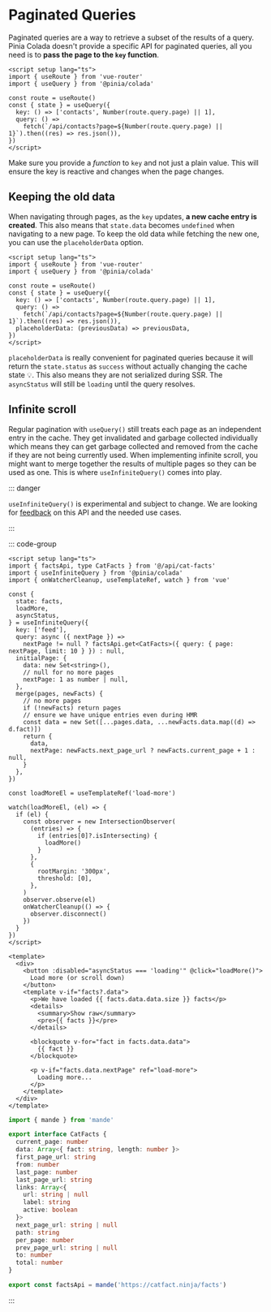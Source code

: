 # Paginated Queries

Paginated queries are a way to retrieve a subset of the results of a query. Pinia Colada doesn't provide a specific API for paginated queries, all you need is to **pass the page to the `key` function**.

```vue{7,9} twoslash
<script setup lang="ts">
import { useRoute } from 'vue-router'
import { useQuery } from '@pinia/colada'

const route = useRoute()
const { state } = useQuery({
  key: () => ['contacts', Number(route.query.page) || 1],
  query: () =>
    fetch(`/api/contacts?page=${Number(route.query.page) || 1}`).then((res) => res.json()),
})
</script>
```

Make sure you provide a _function_ to `key` and not just a plain value. This will ensure the key is reactive and changes when the page changes.

## Keeping the old data

When navigating through pages, as the `key` updates, **a new cache entry is created**. This also means that `state.data` becomes `undefined` when navigating to a new page. To keep the old data while fetching the new one, you can use the `placeholderData` option.

```vue{10} twoslash
<script setup lang="ts">
import { useRoute } from 'vue-router'
import { useQuery } from '@pinia/colada'

const route = useRoute()
const { state } = useQuery({
  key: () => ['contacts', Number(route.query.page) || 1],
  query: () =>
    fetch(`/api/contacts?page=${Number(route.query.page) || 1}`).then((res) => res.json()),
  placeholderData: (previousData) => previousData,
})
</script>
```

`placeholderData` is really convenient for paginated queries because it will return the `state.status` as `success` without actually changing the cache state 💡. This also means they are not serialized during SSR. The `asyncStatus` will still be `loading` until the query resolves.

## Infinite scroll

Regular pagination with `useQuery()` still treats each page as an independent entry in the cache. They get invalidated and garbage collected individually which means they can get garbage collected and removed from the cache if they are not being currently used. When implementing infinite scroll, you might want to merge together the results of multiple pages so they can be used as one. This is where `useInfiniteQuery()` comes into play.

::: danger

`useInfiniteQuery()` is experimental and subject to change. We are looking for [feedback](https://github.com/posva/pinia-colada/issues/178) on this API and the needed use cases.

:::

::: code-group

```vue [pages/cat-facts.vue]
<script setup lang="ts">
import { factsApi, type CatFacts } from '@/api/cat-facts'
import { useInfiniteQuery } from '@pinia/colada'
import { onWatcherCleanup, useTemplateRef, watch } from 'vue'

const {
  state: facts,
  loadMore,
  asyncStatus,
} = useInfiniteQuery({
  key: ['feed'],
  query: async ({ nextPage }) =>
    nextPage != null ? factsApi.get<CatFacts>({ query: { page: nextPage, limit: 10 } }) : null,
  initialPage: {
    data: new Set<string>(),
    // null for no more pages
    nextPage: 1 as number | null,
  },
  merge(pages, newFacts) {
    // no more pages
    if (!newFacts) return pages
    // ensure we have unique entries even during HMR
    const data = new Set([...pages.data, ...newFacts.data.map((d) => d.fact)])
    return {
      data,
      nextPage: newFacts.next_page_url ? newFacts.current_page + 1 : null,
    }
  },
})

const loadMoreEl = useTemplateRef('load-more')

watch(loadMoreEl, (el) => {
  if (el) {
    const observer = new IntersectionObserver(
      (entries) => {
        if (entries[0]?.isIntersecting) {
          loadMore()
        }
      },
      {
        rootMargin: '300px',
        threshold: [0],
      },
    )
    observer.observe(el)
    onWatcherCleanup(() => {
      observer.disconnect()
    })
  }
})
</script>

<template>
  <div>
    <button :disabled="asyncStatus === 'loading'" @click="loadMore()">
      Load more (or scroll down)
    </button>
    <template v-if="facts?.data">
      <p>We have loaded {{ facts.data.data.size }} facts</p>
      <details>
        <summary>Show raw</summary>
        <pre>{{ facts }}</pre>
      </details>

      <blockquote v-for="fact in facts.data.data">
        {{ fact }}
      </blockquote>

      <p v-if="facts.data.nextPage" ref="load-more">
        Loading more...
      </p>
    </template>
  </div>
</template>
```

```ts [api/cat-facts.ts]
import { mande } from 'mande'

export interface CatFacts {
  current_page: number
  data: Array<{ fact: string, length: number }>
  first_page_url: string
  from: number
  last_page: number
  last_page_url: string
  links: Array<{
    url: string | null
    label: string
    active: boolean
  }>
  next_page_url: string | null
  path: string
  per_page: number
  prev_page_url: string | null
  to: number
  total: number
}

export const factsApi = mande('https://catfact.ninja/facts')
```

:::
